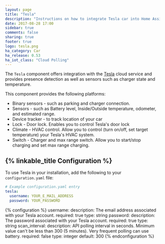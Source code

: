 ```yaml
---
layout: page
title: "Tesla"
description: "Instructions on how to integrate Tesla car into Home Assistant."
date: 2017-08-28 17:00
sidebar: true
comments: false
sharing: true
footer: true
logo: tesla.png
ha_category: Car
ha_release: 0.53
ha_iot_class: "Cloud Polling"
---
```


The `Tesla` component offers integration with the [Tesla](https://auth.tesla.com/login) cloud service and provides presence detection as well as sensors such as charger state and temperature.

This component provides the following platforms:
 - Binary sensors - such as parking and charger connection.
 - Sensors - such as Battery level, Inside/Outside temperature, odometer, and estimated range.
 - Device tracker - to track location of your car
 - Lock - Door lock. Enables you to control Tesla's door lock
 - Climate - HVAC control. Allow you to control (turn on/off, set target temperature) your Tesla's HVAC system.
 - Switch - Charger and max range switch. Allow you to start/stop charging and set max range charging.

## {% linkable_title Configuration %}

To use Tesla in your installation, add the following to your `configuration.yaml` file:

```yaml
# Example configuration.yaml entry
tesla:
  username: YOUR_E_MAIL_ADDRESS
  password: YOUR_PASSWORD
```

{% configuration %}
username:
  description: The email address associated with your Tesla account.
  required: true
  type: string
password:
  description: The password associated with your Tesla account.
  required: true
  type: string
scan_interval:
  description: API polling interval in seconds. Minimum value can't be less than 300 (5 minutes). Very frequent polling can use battery.
  required: false
  type: integer
  default: 300
{% endconfiguration %}
